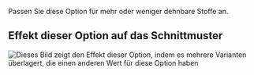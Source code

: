 Passen Sie diese Option für mehr oder weniger dehnbare Stoffe an.

## Effekt dieser Option auf das Schnittmuster

![Dieses Bild zeigt den Effekt dieser Option, indem es mehrere Varianten überlagert, die einen anderen Wert für diese Option haben](ursula_fabricstretch_sample.svg "Effekt dieser Option auf das Schnittmuster")
